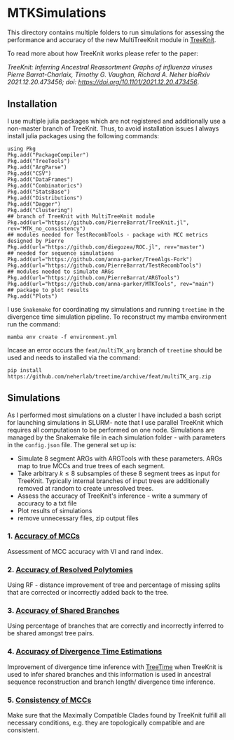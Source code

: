 # MTKSimulations
This directory contains multiple folders to run simulations for assessing the performance and accuracy of the new MultiTreeKnit module in [TreeKnit](https://github.com/PierreBarrat/TreeKnit.jl).

To read more about how TreeKnit works please refer to the paper: 

*TreeKnit: Inferring Ancestral Reassortment Graphs of influenza viruses
Pierre Barrat-Charlaix, Timothy G. Vaughan, Richard A. Neher bioRxiv 2021.12.20.473456; doi: https://doi.org/10.1101/2021.12.20.473456*. 


## Installation

I use multiple julia packages which are not registered and additionally use a non-master branch of TreeKnit. Thus, to avoid installation issues I always install julia packages using the following commands:

```
using Pkg
Pkg.add("PackageCompiler")
Pkg.add("TreeTools")
Pkg.add("ArgParse")
Pkg.add("CSV")
Pkg.add("DataFrames")
Pkg.add("Combinatorics")
Pkg.add("StatsBase")
Pkg.add("Distributions")
Pkg.add("Dagger")
Pkg.add("Clustering")
## branch of TreeKnit with MultiTreeKnit module
Pkg.add(url="https://github.com/PierreBarrat/TreeKnit.jl", rev="MTK_no_consistency")
## modules needed for TestRecombTools - package with MCC metrics designed by Pierre
Pkg.add(url="https://github.com/diegozea/ROC.jl", rev="master")
## needed for sequence simulations
Pkg.add(url="https://github.com/anna-parker/TreeAlgs-Fork")
Pkg.add(url="https://github.com/PierreBarrat/TestRecombTools")
## modules needed to simulate ARGs 
Pkg.add(url="https://github.com/PierreBarrat/ARGTools")
Pkg.add(url="https://github.com/anna-parker/MTKTools", rev="main")
## package to plot results
Pkg.add("Plots")

```

I use `Snakemake` for coordinating my simulations and running `treetime` in the divergence time simulation pipeline. To reconstruct my mamba environment run the command:
```
mamba env create -f environment.yml
```
Incase an error occurs the `feat/multiTK_arg` branch of `treetime` should be used and needs to installed via the command:
```
pip install https://github.com/neherlab/treetime/archive/feat/multiTK_arg.zip
```
## Simulations

As I performed most simulations on a cluster I have included a bash script for launching simulations in SLURM- note that I use parallel TreeKnit which requires all computatiosn to be performed on one node. Simulations are managed by the Snakemake file in each simulation folder - with parameters in the `config.json` file. The general set up is: 
 - Simulate 8 segment ARGs with ARGTools with these parameters. ARGs map to true MCCs and true trees of each segment.
 - Take arbitrary $k \leq 8$ subsamples of these 8 segment trees as input for TreeKnit. Typically internal branches of input trees are additionally removed at random to create unresolved trees.
 - Assess the accuracy of TreeKnit's inference - write a summary of accuracy to a txt file
 - Plot results of simulations
 - remove unnecessary files, zip output files 

### 1. [Accuracy of MCCs](MCCAccuracySimulations/)

Assessment of MCC accuracy with VI and rand index. 

### 2. [Accuracy of Resolved Polytomies](PolytomySimulations/)

Using RF - distance improvement of tree and percentage of missing splits that are corrected or incorrectly added back to the tree.

### 3. [Accuracy of Shared Branches](AccuracySharedBranches/)

Using percentage of branches that are correctly and incorrectly inferred to be shared amongst tree pairs.

### 4. [Accuracy of Divergence Time Estimations](DivergenceTimeEstimations/)

Improvement of divergence time inference with [TreeTime](https://github.com/neherlab/treetime) when TreeKnit is used to infer shared branches and this information is used in ancestral sequence reconstruction and branch length/ divergence time inference. 

### 5. [Consistency of MCCs](Consistency/)

Make sure that the Maximally Compatible Clades found by TreeKnit fulfill all necessary conditions, e.g. they are topologically compatible and are consistent.
